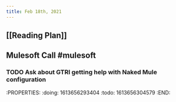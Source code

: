 ```yaml
---
title: Feb 18th, 2021
---
```


## [[Reading Plan]]
## Mulesoft Call #mulesoft
### TODO Ask about GTRI getting help with Naked Mule configuration
:PROPERTIES:
:doing: 1613656293404
:todo: 1613656304579
:END:
##
